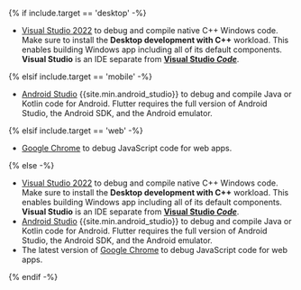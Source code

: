 {% if include.target == 'desktop' -%}

- [Visual Studio 2022][] to debug and compile native C++ Windows code.
  Make sure to install the **Desktop development with C++** workload.
  This enables building Windows app including all of its default components.
  **Visual Studio** is an IDE separate from **[Visual Studio _Code_][]**.

{% elsif include.target == 'mobile' -%}

- [Android Studio][] {{site.min.android_studio}} to debug and compile
  Java or Kotlin code for Android.
  Flutter requires the full version of Android Studio, the Android SDK,
  and the Android emulator.

{% elsif include.target == 'web' -%}

- [Google Chrome][] to debug JavaScript code for web apps.

{% else -%}

- [Visual Studio 2022][] to debug and compile native C++ Windows code.
  Make sure to install the **Desktop development with C++** workload.
  This enables building Windows app including all of its default components.
  **Visual Studio** is an IDE separate from **[Visual Studio _Code_][]**.
- [Android Studio][] {{site.min.android_studio}} to debug and compile
  Java or Kotlin code for Android.
  Flutter requires the full version of Android Studio, the Android SDK,
  and the Android emulator.
- The latest version of [Google Chrome][] to debug JavaScript code for web apps.

{% endif -%}

[Android Studio]: https://developer.android.com/studio/install#windows
[Visual Studio 2022]: https://learn.microsoft.com/visualstudio/install/install-visual-studio?view=vs-2022
[Google Chrome]: https://www.google.com/chrome/dr/download/
[Visual Studio _Code_]: https://code.visualstudio.com/
